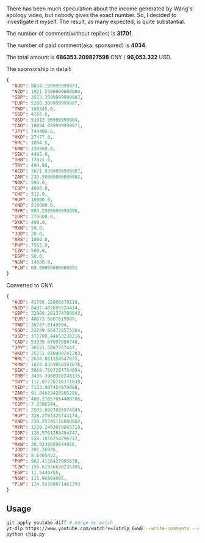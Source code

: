 # 
There has been much speculation about the income generated by Wang's apology video, but nobody gives the exact number. So, I decided to investigate it myself. The result, as many expected, is quite substantial.

The number of comment(without replies) is __31701__.

The number of paid comment(aka. sponsored) is __4034__.

The total amount is __686353.209827598__ CNY / __96,053.322__ USD.

The sponsorship in detail:
```json
{
  "AUD": 8814.199999999973,
  "NZD": 1921.5500000000004,
  "GBP": 2513.3599999999983,
  "EUR": 5260.309999999987,
  "TWD": 160345.0,
  "SGD": 4156.6,
  "USD": 51912.90999999964,
  "CAD": 10094.859999999971,
  "JPY": 744400.0,
  "HKD": 27477.0,
  "BRL": 1804.5,
  "KRW": 339500.0,
  "SEK": 4485.0,
  "THB": 17021.0,
  "TRY": 494.98,
  "AED": 3671.9399999999987,
  "ZAR": 239.98000000000002,
  "NOK": 594.0,
  "COP": 4000.0,
  "CHF": 312.0,
  "HUF": 16980.0,
  "VND": 819000.0,
  "MYR": 803.2999999999998,
  "IDR": 279000.0,
  "DKK": 499.0,
  "MXN": 50.0,
  "JOD": 20.0,
  "ARS": 1000.0,
  "PHP": 7562.0,
  "CZK": 500.0,
  "EGP": 50.0,
  "NGN": 14500.0,
  "PLN": 69.99000000000001
}
```
Converted to CNY:
```json
{
  "AUD": 41766.12808879119,
  "NZD": 8437.402695524414,
  "GBP": 22908.281374780043,
  "EUR": 40873.6607619999,
  "TWD": 36737.0149504,
  "SGD": 22249.664728575364,
  "USD": 372700.44653238216,
  "CAD": 53939.67897950748,
  "JPY": 36121.5067757447,
  "HKD": 25251.840400241283,
  "BRL": 2638.861350547672,
  "KRW": 1824.8359850581076,
  "SEK": 3068.7507264754054,
  "THB": 3436.3960350248135,
  "TRY": 117.07726716771838,
  "AED": 7133.907454979998,
  "ZAR": 91.84682428505286,
  "NOK": 408.27057054400706,
  "COP": 7.2586244,
  "CHF": 2595.8907805974945,
  "HUF": 338.2765325744174,
  "VND": 239.25745116000002,
  "MYR": 1218.2453079865718,
  "IDR": 126.5761280494747,
  "DKK": 520.1816254796212,
  "MXN": 20.9336659644056,
  "JOD": 201.26926,
  "ARS": 8.6405422,
  "PHP": 962.4138437095639,
  "CZK": 156.61936628235105,
  "EGP": 11.5446755,
  "NGN": 115.96884095,
  "PLN": 124.56168071461293
}
```

## Usage
```sh
git apply youtube.diff # merge my patch
yt-dlp https://www.youtube.com/watch?v=Jutrlp_6ww8 --write-comments --extractor-args "youtube:max_comments=all,all,0"
python chip.py
```
